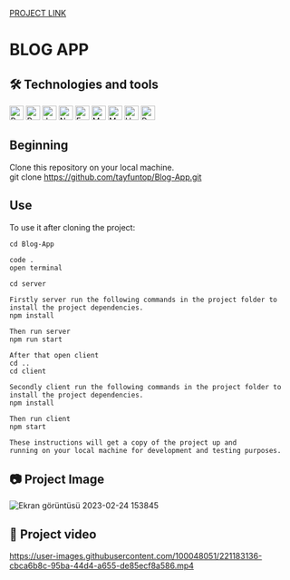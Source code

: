 [PROJECT LINK](http://18.196.80.14/)

# BLOG APP

## 🛠  Technologies and tools

<p>
<img src="https://img.shields.io/badge/React-282C34?logo=react&logoColor=61DAFB" alt="React logo" title="React" height="25" />
<img src="https://img.shields.io/badge/Redux-282C34?logo=redux&logoColor=764ABC" alt="Redux logo" title="Redux" height="25" />
<img src="https://img.shields.io/badge/JavaScript-282C34?logo=javascript&logoColor=F7DF1E" alt="JavaScript logo" title="JavaScript" height="25" />
<img src="https://img.shields.io/badge/Node.js-282C34?logo=node.js&logoColor=43853D" alt="Node.js logo" title="Node.js" height="25" />
<img src="https://img.shields.io/badge/Express.js-282C34?logo=express&logoColor=green" alt="Express logo" title="Express.js" height="25" />
<img src="https://img.shields.io/badge/MongoDB-282C34?logo=Mongodb&logoColor=4EA94B" alt="Mongodb logo" title="Mongodb" height="25" />
<img src="https://img.shields.io/badge/Material--UI-282C34?logo=mui&logoColor=0081CB" alt="Mui logo" title="Mui" height="25" />
<img src="https://img.shields.io/badge/React%20Hook%20Form-282C34?logo=react-hook-form&logoColor=pink" alt="Hook form logo" title="Hook form" height="25" />
<img src="https://img.shields.io/badge/React%20Router-282C34?logo=react-router&logoColor=CA4245" alt="React router logo" title="Router" height="25" />
</p>


## Beginning

Clone this repository on your local machine.
<br>
git clone https://github.com/tayfuntop/Blog-App.git

## Use

To use it after cloning the project:
```
cd Blog-App

code .
open terminal

cd server

Firstly server run the following commands in the project folder to install the project dependencies.
npm install

Then run server
npm run start

After that open client
cd .. 
cd client

Secondly client run the following commands in the project folder to install the project dependencies.
npm install

Then run client
npm start

These instructions will get a copy of the project up and 
running on your local machine for development and testing purposes.
```

## 📷 Project Image

![Ekran görüntüsü 2023-02-24 153845](https://user-images.githubusercontent.com/100048051/221181622-2314aede-f343-476c-854a-a9fe37fc02ea.jpg)

## 🎥 Project video

https://user-images.githubusercontent.com/100048051/221183136-cbca6b8c-95ba-44d4-a655-de85ecf8a586.mp4
